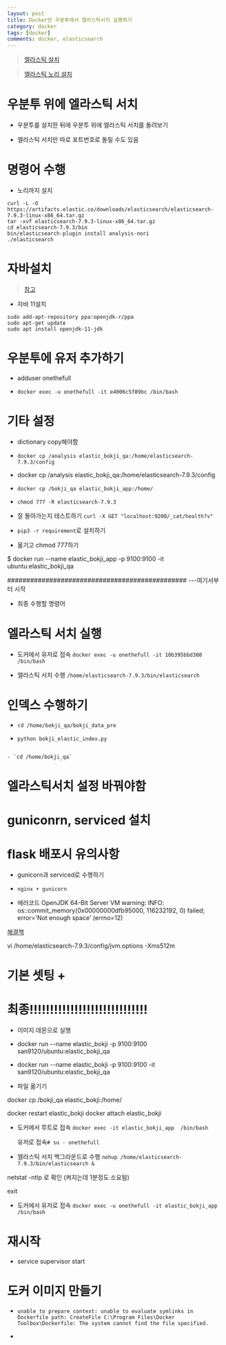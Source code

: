 ```yaml
---
layout: post
title: Docker안 우분투에서 엘라스틱서치 실행하기
category: docker
tags: [docker]
comments: docker, elasticsearch
---
```


> [엘라스틱 설치](https://www.elastic.co/guide/en/elasticsearch/reference/current/getting-started-install.html)

> [엘라스틱 노리 설치](https://www.elastic.co/guide/en/elasticsearch/plugins/current/analysis-nori.html)

# 우분투 위에 엘라스틱 서치

- 우분투를 설치한 뒤에 우분투 위에 엘라스틱 서치를 돌려보기

- 엘라스틱 서치만 따로 포트번호로 돌릴 수도 있음

# 명령어 수행

- 노리까지 설치

```
curl -L -O https://artifacts.elastic.co/downloads/elasticsearch/elasticsearch-7.9.3-linux-x86_64.tar.gz
tar -xvf elasticsearch-7.9.3-linux-x86_64.tar.gz
cd elasticsearch-7.9.3/bin
bin/elasticsearch-plugin install analysis-nori
./elasticsearch
```

# 자바설치

> [참고](https://stackoverflow.com/questions/52504825/how-to-install-jdk-11-under-ubuntu)

- 자바 11설치

```console
sudo add-apt-repository ppa:openjdk-r/ppa
sudo apt-get update
sudo apt install openjdk-11-jdk
```

# 우분투에 유저 추가하기

- adduser onethefull

- `docker exec -u onethefull -it e4006c5f89bc /bin/bash`

# 기타 설정

- dictionary copy해야함

- `docker cp /analysis elastic_bokji_qa:/home/elasticsearch-7.9.3/config`

- docker cp /analysis elastic_bokji_qa:/home/elasticsearch-7.9.3/config

- `docker cp /bokji_qa elastic_bokji_app:/home/`

- `chmod 777 -R elasticsearch-7.9.3`

- 잘 돌아가는지 테스트하기 `curl -X GET "localhost:9200/_cat/health?v"`

- `pip3 -r requirement`로 설치하기

- 옮기고 chmod 777하기


$ docker run --name elastic_bokji_app -p 9100:9100 -it ubuntu:elastic_bokji_qa






############################################### ---여기서부터 시작

- 최종 수행할 명령어

# 엘라스틱 서치 실행

- 도커에서 유저로 접속 `docker exec -u onethefull -it 10b395bbd308  /bin/bash`

- 엘라스틱 서치 수행 `/home/elasticsearch-7.9.3/bin/elasticsearch`

# 인덱스 수행하기

- `cd /home/bokji_qa/bokji_data_pre`

- `python bokji_elastic_index.py`


```

- `cd /home/bokji_qa`

```


# 엘라스틱서치 설정 바꿔야함

# guniconrn, serviced 설치

# flask 배포시 유의사항

- gunicorn과 serviced로 수행하기

- `nginx + gunicorn`

- 에러코드
OpenJDK 64-Bit Server VM warning: INFO: os::commit_memory(0x00000000dfb95000, 116232192, 0) failed; error='Not enough space' (errno=12)

[해결책](https://stackoverflow.com/questions/34748464/ubuntu-elasticsearch-error-cannot-allocate-memory)

vi /home/elasticsearch-7.9.3/config/jvm.options
-Xms512m 





# 기본 셋팅 + 

# 최종!!!!!!!!!!!!!!!!!!!!!!!!!!!!!

- 이미지 데몬으로 실행

- docker run --name elastic_bokji -p 9100:9100 san9120/ubuntu:elastic_bokji_qa

- docker run --name elastic_bokji -p 9100:9100 -it san9120/ubuntu:elastic_bokji_qa

- 파일 옮기기

docker cp /bokji_qa elastic_bokji:/home/

docker restart elastic_bokji
docker attach elastic_bokji

- 도커에서 루트로 접속 `docker exec -it elastic_bokji_app  /bin/bash`

  유저로 접속`# su - onethefull`


- 엘라스틱 서치 백그라운드로 수행 `nohup /home/elasticsearch-7.9.3/bin/elasticsearch &`

 netstat -ntlp 로 확인 (켜지는데 1분정도 소요됨)


exit

- 도커에서 유저로 접속 `docker exec -u onethefull -it elastic_bokji_app  /bin/bash`

# 재시작

- service supervisor start



# 도커 이미지 만들기

- `unable to prepare context: unable to evaluate symlinks in Dockerfile path: CreateFile C:\Program Files\Docker Toolbox\Dockerfile: The system cannot find the file specified.`

- 